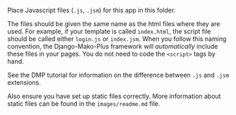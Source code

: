 Place Javascript files (`.js`, `.jsm`) for this app in this folder.

The files should be given the same name as the html files where they are used.  For example, if your template is called `index.html`, the script file should be called either `login.js` or `index.jsm`.  When you follow this naming convention, the Django-Mako-Plus framework will *automatically* include these files in your pages.  You do not need to code the `<script>` tags by hand.

See the DMP tutorial for information on the difference between `.js` and `.jsm` extensions.

Also ensure you have set up static files correctly.  More information about static files can be found in the `images/readme.md` file.
  

